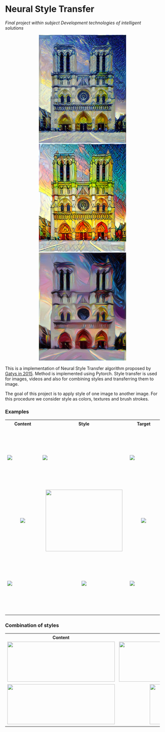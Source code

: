 # Neural Style Transfer

<i>Final project within subject Development technologies of intelligent solutions</i>


<p align='center'>
<img src='images/notre_dame_starry_night.png' height='350px'/><img src='images/notre_dame_stained_glass.png' height='350px'/><img src='images/notre_dame_colors.png' height='350px'/>
</p>

This is a implementation of Neural Style Transfer algorithm proposed by [Gatys in 2015](https://arxiv.org/pdf/1508.06576.pdf). Method is implemented using Pytorch. Style transfer is used for images, videos and also for combining styles and transferring them to image.

The goal of this project is to apply style of one image to another image. For this procedure we consider style as colors, textures and brush strokes.

### Examples

<table>
  <tr><th>Content</th><th>Style</th><th>Target</th></tr>
  <tr height='200px'>
    <td width='400px'><image src='images/content_images/building_prague.jpg'/></td>
    <td width='400px'><image src='images/style_images/afremov.jpg'/></td>
    <td width='400px'><image src='images/building_prague_afremov.png'/></td>
  </tr>
  <tr height='200px'>
  <td align='center'><image src='images/content_images/ballerina.jpg' height='300px'/></td>
  <td align='center'><image src='images/style_images/kandinsky_1.jpg' height='200px' width='250px'/></td>
  <td align='center'><image src='images/ballerina_kandinsky.png' height='300px'/></td>
  </tr>
  <tr height='200px'>
  <td><image src='images/content_images/city_chicago.jpg'/></td>
  <td align='center'><image src='images/style_images/woman_in_colors.jpg' height='200px'/></td>
  <td><image src='images/chicago_colors.png'/></td>
  </tr>
</table>


### Combination of styles

<table>
  <tr><th>Content</th><th>Style 1</th><th>Style 2</th><th>Target</th></tr>
  <tr>
  <td><image src='images/content_images/mountain.jpg' width='350px' height='130px'></td>
  <td><image src='images/style_images/starry_night.jpg' width='350px' height='130px'/></td>
  <td><image src='images/style_images/afremov.jpg' width='350px' height='130px'/></td>
  <td><image src='images/multi_styles_mountain.png' width='350px' height='130px'/></td>
  </tr>
  <tr>
  <td><image src='images/content_images/feri.jpg' width='350px' height='130px'/></td>
  <td align='center'><image src='images/style_images/kandinsky_1.jpg' width='150px' height='130px'/></td>
  <td align='center'><image src='images/style_images/kandinsky_2.jpg' width='150px' height='130px'/></td>
  <td><image src='images/multi_styles_feri.png' width='350px' height='130px'/></td>
  </tr>
</table>
